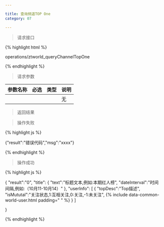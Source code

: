 ```yaml
---

title: 查询频道TOP One
category: 07

---
```


> 请求接口

{% highlight html %}

operations/ztworld_queryChannelTopOne

{% endhighlight %}

> 请求参数

|参数名称			|必选		|类型		|说明									
|-------------------|:---------:|:---------:|--------------------------------------------
|					|			|			|无

> 返回结果

> 操作失败

{% highlight js %}

{"result":"错误代码","msg":"xxxx"}

{% endhighlight %}

> 操作成功

{% highlight js %}

{
	"result":"0", 
	"title":
	{
		"text":"标题文本,例如:本期红人榜",
		"dateInterval":"时间间隔,例如:（10月11-10月14）"
	},
	"userInfo":
	[
		{
			"topDesc":"Top描述",
			"isMututal":"关注状态,1:互相关注,0:关注,-1:未关注",
			{% include data-common-world-user.html padding="			" %}
		}
	]
	

}

{% endhighlight %}
